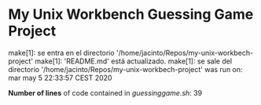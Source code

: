 # My Unix Workbench Guessing Game Project
make[1]: se entra en el directorio '/home/jacinto/Repos/my-unix-workbech-project'
make[1]: 'README.md' está actualizado.
make[1]: se sale del directorio '/home/jacinto/Repos/my-unix-workbech-project' was run on:
mar may  5 22:33:57 CEST 2020

**Number of lines** of code contained in *guessinggame.sh*:
39
